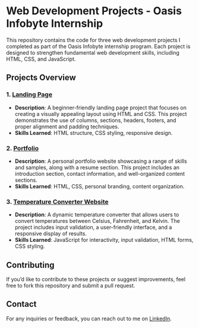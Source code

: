 
# Web Development Projects - Oasis Infobyte Internship

This repository contains the code for three web development projects I completed as part of the Oasis Infobyte internship program. Each project is designed to strengthen fundamental web development skills, including HTML, CSS, and JavaScript.

## Projects Overview

### 1. [Landing Page](https://github.com/pratik-7391/oasis-infobyte-intership/tree/4db05aec99d146b3b1ea3875e1c1bca888fe3f7b/Task%201-Landing%20Page)
- **Description**: A beginner-friendly landing page project that focuses on creating a visually appealing layout using HTML and CSS. This project demonstrates the use of columns, sections, headers, footers, and proper alignment and padding techniques.
- **Skills Learned**: HTML structure, CSS styling, responsive design.

### 2. [Portfolio](https://github.com/pratik-7391/oasis-infobyte-intership/tree/4db05aec99d146b3b1ea3875e1c1bca888fe3f7b/Task%202-Protfolio)
- **Description**: A personal portfolio website showcasing a range of skills and samples, along with a resume section. This project includes an introduction section, contact information, and well-organized content sections.
- **Skills Learned**: HTML, CSS, personal branding, content organization.

### 3. [Temperature Converter Website](https://github.com/pratik-7391/oasis-infobyte-intership/tree/4db05aec99d146b3b1ea3875e1c1bca888fe3f7b/Task%203-Temperature%20Converter%20Website)
- **Description**: A dynamic temperature converter that allows users to convert temperatures between Celsius, Fahrenheit, and Kelvin. The project includes input validation, a user-friendly interface, and a responsive display of results.
- **Skills Learned**: JavaScript for interactivity, input validation, HTML forms, CSS styling.


## Contributing

If you’d like to contribute to these projects or suggest improvements, feel free to fork this repository and submit a pull request.

## Contact

For any inquiries or feedback, you can reach out to me on [LinkedIn](https://www.linkedin.com/in/pratik-guldagad-6b0126258?utm_source=share&utm_campaign=share_via&utm_content=profile&utm_medium=android_app).
